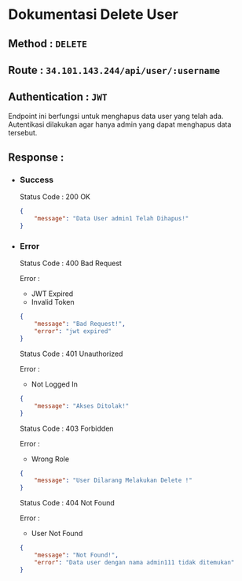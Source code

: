 # Dokumentasi Delete User
## **Method :**  `DELETE`
## **Route :**  `34.101.143.244/api/user/:username`
## **Authentication :**  `JWT`
Endpoint ini berfungsi untuk menghapus data user yang telah ada. Autentikasi dilakukan agar hanya admin yang dapat menghapus data tersebut.

## **Response :**

- ### **Success**
    Status Code : 200 OK
    ```json
    {
        "message": "Data User admin1 Telah Dihapus!"
    }
    ```
- ### **Error**
    Status Code : 400 Bad Request

    Error :
    - JWT Expired
    - Invalid Token
    ```json
    {
        "message": "Bad Request!",
        "error": "jwt expired"
    }
    ```

    Status Code : 401 Unauthorized

    Error : 
    - Not Logged In
    ```json
    {
        "message": "Akses Ditolak!"
    }
    ```

    Status Code : 403 Forbidden

    Error : 
    - Wrong Role
    ```json
    {
        "message": "User Dilarang Melakukan Delete !"
    }
    ```

    Status Code : 404 Not Found

    Error : 
    - User Not Found
    ```json
    {
        "message": "Not Found!",
        "error": "Data user dengan nama admin111 tidak ditemukan"
    }  
    ```

